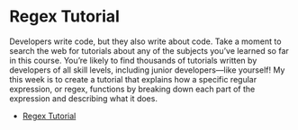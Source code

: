 # Regex Tutorial
Developers write code, but they also write about code. Take a moment to search the web for tutorials about any of the subjects you’ve learned so far in this course. You’re likely to find thousands of tutorials written by developers of all skill levels, including junior developers—like yourself!
My this week is to create a tutorial that explains how a specific regular expression, or regex, functions by breaking down each part of the expression and describing what it does.
- [Regex Tutorial](#regex-tutorial)






